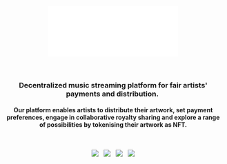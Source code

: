 <br>

<p align="center"><img width="300" src="/img/DecibblLogo.png" alt="Decibbl Logo"></p>

<br>

<h3 align="center">Decentralized music streaming platform for fair artists' payments and distribution.&nbsp;</h3>
<h4 align="center">Our platform enables artists to distribute their artwork, set payment preferences, engage in collaborative royalty sharing and explore a range of possibilities by tokenising their artwork as NFT.</h4>

<br>

<p align="center">
	<a href="https://discord.gg/cn3huC8adC"><img src="https://img.shields.io/discord/890310290716131340?label=Discord&style=flat-square&color=5a66f6"></a>
	&nbsp;
	<a href="https://twitter.com/decibbl"><img src="https://img.shields.io/badge/Twitter-Follow_us-1d9bf0.svg?style=flat-square"></a>
	&nbsp;
	<a href="https://www.linkedin.com/company/decibbl/"><img src="https://img.shields.io/badge/Linkedin-Connect_with_us-0a66c2.svg?style=flat-square"></a>
	&nbsp;
	<a href="mailto:saicharanpogul@decibbl.com"><img src="https://img.shields.io/badge/Email-Get_in_contact-blue?style=flat-square"></a>
</p>

